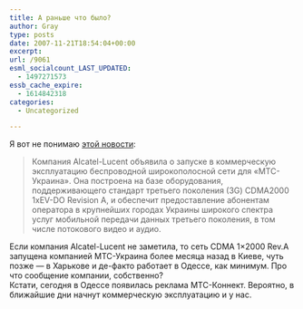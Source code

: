 ```yaml
---
title: А раньше что было?
author: Gray
type: posts
date: 2007-11-21T18:54:04+00:00
excerpt:
url: /9061
esml_socialcount_LAST_UPDATED:
  - 1497271573
essb_cache_expire:
  - 1614842318
categories:
  - Uncategorized

---
```








Я вот не понимаю <a href="http://ko.itc.ua/node/32943" target="_blank">этой новости</a>:

> Компания Alcatel-Lucent объявила о запуске в коммерческую эксплуатацию беспроводной широкополосной сети для «МТС-Украина». Она построена на базе оборудования, поддерживающего стандарт третьего поколения (3G) CDMA2000 1xEV-DO Revision A, и обеспечит предоставление абонентам оператора в крупнейших городах Украины широкого спектра услуг мобильной передачи данных третьего поколения, в том числе потокового видео и аудио.

Если компания Alcatel-Lucent не заметила, то сеть CDMA 1&#215;2000 Rev.A запущена компанией МТС-Украина более месяца назад в Киеве, чуть позже &#8212; в Харькове и де-факто работает в Одессе, как минимум. Про что сообщение компании, собственно?  
Кстати, сегодня в Одессе появилась реклама МТС-Коннект. Вероятно, в ближайшие дни начнут коммерческую эксплуатацию и у нас.